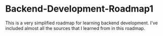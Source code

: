 # Backend-Development-Roadmap1
This is a very simplified roadmap for learning backend development. I've included almost all the sources that I learned from in this roadmap.

